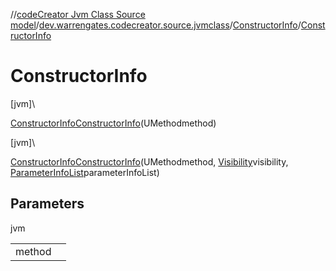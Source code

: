 //[codeCreator Jvm Class Source model](../../../index.md)/[dev.warrengates.codecreator.source.jvmclass](../index.md)/[ConstructorInfo](index.md)/[ConstructorInfo](-constructor-info.md)

# ConstructorInfo

[jvm]\

[ConstructorInfo](index.md)[ConstructorInfo](-constructor-info.md)(UMethodmethod)

[jvm]\

[ConstructorInfo](index.md)[ConstructorInfo](-constructor-info.md)(UMethodmethod, [Visibility](../-visibility/index.md)visibility, [ParameterInfoList](../-parameter-info-list/index.md)parameterInfoList)

## Parameters

jvm

| | |
|---|---|
| method |  |
